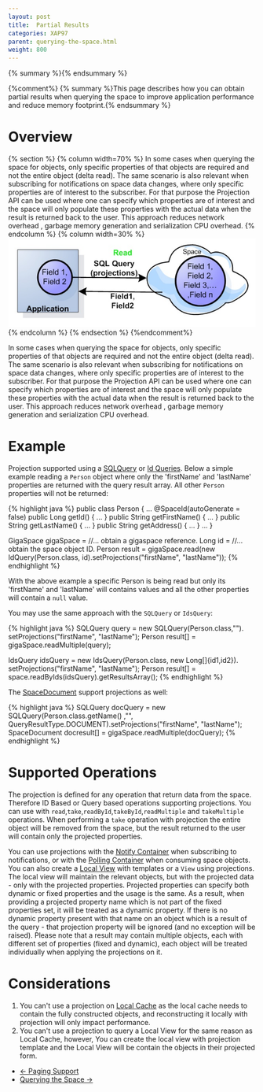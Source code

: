 ```yaml
---
layout: post
title:  Partial Results
categories: XAP97
parent: querying-the-space.html
weight: 800
---
```


{% summary %}{% endsummary %}

{%comment%}
{% summary %}This page describes how you can obtain partial results when querying the space to improve application performance and reduce memory footprint.{% endsummary %}

# Overview
{% section %}
{% column width=70% %}
In some cases when querying the space for objects, only specific properties of that objects are required and not the entire object (delta read). The same scenario is also relevant when subscribing for notifications on space data changes, where only specific properties are of interest to the subscriber. For that purpose the Projection API can be used where one can specify which properties are of interest and the space will only populate these properties with the actual data when the result is returned back to the user. This approach reduces network overhead , garbage memory generation and serialization CPU overhead.
{% endcolumn %}
{% column width=30% %}
![space-projections.jpg](/attachment_files/space-projections.jpg)
{% endcolumn %}
{% endsection %}
{%endcomment%}

In some cases when querying the space for objects, only specific properties of that objects are required and not the entire object (delta read). The same scenario is also relevant when subscribing for notifications on space data changes, where only specific properties are of interest to the subscriber. For that purpose the Projection API can be used where one can specify which properties are of interest and the space will only populate these properties with the actual data when the result is returned back to the user. This approach reduces network overhead , garbage memory generation and serialization CPU overhead.


# Example

Projection supported using a [SQLQuery](./query-sql.html) or [Id Queries](./query-by-id.html). Below a simple example reading a `Person` object where only the 'firstName' and 'lastName' properties are returned with the query result array. All other `Person` properties will not be returned:

{% highlight java %}
public class Person
{
  ...
  @SpaceId(autoGenerate = false)
  public Long getId() { ... }
  public String getFirstName() { ... }
  public String getLastName() { ... }
  public String getAddress() { ... }
  ...
}

GigaSpace gigaSpace = //... obtain a gigaspace reference.
Long id = //... obtain the space object ID.
Person result = gigaSpace.read<Person>(new IdQuery<Person>(Person.class, id).setProjections("firstName", "lastName"));
{% endhighlight %}

With the above example a specific Person is being read but only its 'firstName' and 'lastName' will contains values and all the other properties will contain a `null` value.

You may use the same approach with the `SQLQuery` or `IdsQuery`:

{% highlight java %}
SQLQuery<Person> query = new SQLQuery<Person>(Person.class,"").
		setProjections("firstName", "lastName");
Person result[] = gigaSpace.readMultiple(query);

IdsQuery<Person> idsQuery = new IdsQuery<Person>(Person.class, new Long[]{id1,id2}).
		setProjections("firstName", "lastName");
Person result[] = space.readByIds(idsQuery).getResultsArray();
{% endhighlight %}

The [SpaceDocument](./document-api.html) support projections as well:

{% highlight java %}
SQLQuery<SpaceDocument> docQuery = new SQLQuery<SpaceDocument>(Person.class.getName() ,"",
	QueryResultType.DOCUMENT).setProjections("firstName", "lastName");
SpaceDocument docresult[] = gigaSpace.readMultiple(docQuery);
{% endhighlight %}

# Supported Operations

The projection is defined for any operation that return data from the space. Therefore ID Based or Query based operations supporting projections. You can use with `read`,`take`,`readById`,`takeById`,`readMultiple` and `takeMultiple` operations. When performing a `take` operation with projection the entire object will be removed from the space, but the result returned to the user will contain only the projected properties.


You can use projections with the [Notify Container](./notify-container.html) when subscribing to notifications, or with the [Polling Container](./polling-container.html) when consuming space objects. You can also create a [Local View](./local-view.html) with templates or a `View` using projections. The local view will maintain the relevant objects, but with the projected data - only with the projected properties.
Projected properties can specify both dynamic or fixed properties and the usage is the same. As a result, when providing a projected property name which is not part of the fixed properties set, it will be treated as a dynamic property. If there is no dynamic property present with that name on an object which is a result of the query - that projection property will be ignored (and no exception will be raised). Please note that a result may contain multiple objects, each with different set of properties (fixed and dynamic), each object will be treated individually when applying the projections on it.

# Considerations

1. You can't use a projection on [Local Cache](./local-cache.html) as the local cache needs to contain the fully constructed objects, and reconstructing it locally with projection will only impact performance.
1. You can't use a projection to query a Local View for the same reason as Local Cache, however, You can create the local view with projection template and the Local View will be contain the objects in their projected form.


<ul class="pager">
  <li class="previous"><a href="./query-paging-support.html">&larr; Paging Support</a></li>
  <li class="next"><a href="./querying-the-space.html">Querying the Space &rarr;</a></li>
</ul>